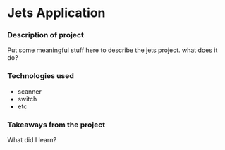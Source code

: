 # Jets Application

### Description of project
Put some meaningful stuff here to describe the jets project.
what does it do?
### Technologies used
* scanner
* switch
* etc 

### Takeaways from the project
What did I learn?